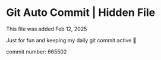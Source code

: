 # Git Auto Commit | Hidden File

This file was added Feb 12, 2025

Just for fun and keeping my daily git commit active 🤪

commit number: 665502
